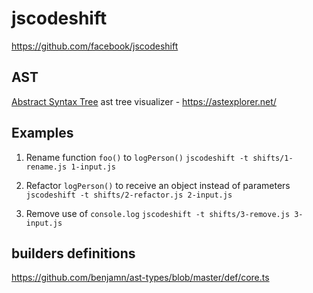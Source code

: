 # jscodeshift

https://github.com/facebook/jscodeshift

## AST
[Abstract Syntax Tree](https://en.wikipedia.org/wiki/Abstract_syntax_tree)
ast tree visualizer - https://astexplorer.net/

## Examples
1. Rename function `foo()` to `logPerson()`
  `jscodeshift -t shifts/1-rename.js 1-input.js`

2. Refactor `logPerson()` to receive an object instead of parameters
  `jscodeshift -t shifts/2-refactor.js 2-input.js`

3. Remove use of `console.log`
  `jscodeshift -t shifts/3-remove.js 3-input.js`

## builders definitions
https://github.com/benjamn/ast-types/blob/master/def/core.ts